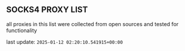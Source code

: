 ## SOCKS4 PROXY LIST

all proxies in this list were collected from open sources and tested for functionality

last update: `2025-01-12 02:20:10.541915+00:00`